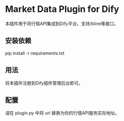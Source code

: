 # Market Data Plugin for Dify

本插件用于将行情API集成到Dify平台，支持/kline等接口。

## 安装依赖
pip install -r requirements.txt

## 用法
将本插件注册到Dify插件管理后台即可。

## 配置
请在 plugin.py 中将 url 替换为你的行情API服务实际地址。 